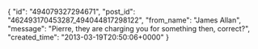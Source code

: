  {
   "id": "494079327294671",
   "post_id": "462493170453287_494044817298122",
   "from_name": "James Allan",
   "message": "Pierre, they are charging you for something then, correct?",
   "created_time": "2013-03-19T20:50:06+0000"
 }
